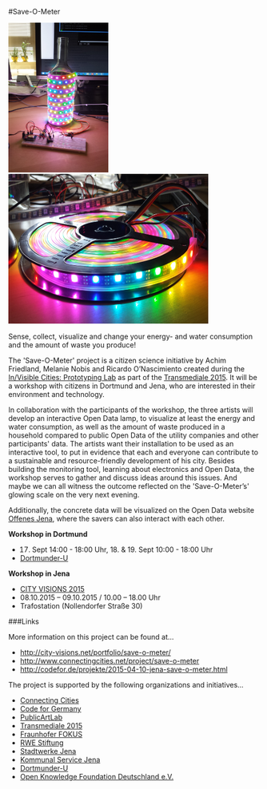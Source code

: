 #Save-O-Meter

<img src="images/20150805_140515.jpg" alt="lamp" width="200px" height="300px">
<img src="images/20150805_133313.jpg" alt="lamp" width="400px" height="300px">

Sense, collect, visualize and change your energy- and water consumption and the amount of waste you produce!

The 'Save-O-Meter' project is a citizen science initiative by Achim Friedland, Melanie Nobis and Ricardo O’Nascimiento created during the [In/Visible Cities: Prototyping Lab](http://www.transmediale.de/content/invisible-cities-2015-prototyping-lab) as part of the [Transmediale 2015](http://www.transmediale.de). It will be a workshop with citizens in Dortmund and Jena, who are interested in their environment and technology.

In collaboration with the participants of the workshop, the three artists will develop an interactive Open Data lamp, to visualize at least the energy and water consumption, as well as the amount of waste produced in a household compared to public Open Data of the utility companies and other participants' data. The artists want their installation to be used as an interactive tool, to put in evidence that each and everyone can contribute to a sustainable and resource-friendly development of his city. Besides building the monitoring tool, learning about electronics and Open Data, the workshop serves to gather and discuss ideas around this issues. And maybe we can all witness the outcome reflected on the 'Save-O-Meter’s' glowing scale on the very next evening.

Additionally, the concrete data will be visualized on the Open Data website [Offenes Jena](http://offenes-jena.de), where the savers can also interact with each other.


**Workshop in Dortmund**
 - 17. Sept 14:00 - 18:00 Uhr, 18. & 19. Sept 10:00 - 18:00 Uhr
 - [Dortmunder-U](http://www.dortmunder-u.de)

**Workshop in Jena**
 - [CITY VISIONS 2015](http://city-visions.net)
 - 08.10.2015 – 09.10.2015 / 10.00 – 18.00 Uhr
 - Trafostation (Nollendorfer Straße 30)


###Links

More information on this project can be found at...

- http://city-visions.net/portfolio/save-o-meter/
- http://www.connectingcities.net/project/save-o-meter
- http://codefor.de/projekte/2015-04-10-jena-save-o-meter.html

The project is supported by the following organizations and initiatives...
- [Connecting Cities](http://www.connectingcities.net)
- [Code for Germany](http://codefor.de)
- [PublicArtLab](http://www.publicartlab-berlin.de)
- [Transmediale 2015](http://www.transmediale.de)
- [Fraunhofer FOKUS](https://www.fokus.fraunhofer.de)
- [RWE Stiftung](https://www.rwestiftung.com)
- [Stadtwerke Jena](http://www.stadtwerke-jena.de)
- [Kommunal Service Jena](http://ksj.jena.de)
- [Dortmunder-U](http://www.dortmunder-u.de/)
- [Open Knowledge Foundation Deutschland e.V.](http://okfn.de)


